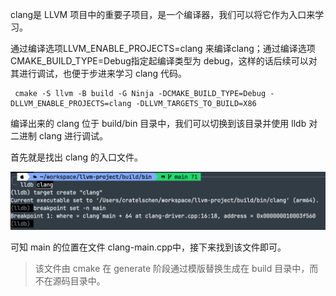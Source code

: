 clang是 LLVM 项目中的重要子项目，是一个编译器，我们可以将它作为入口来学习。

通过编译选项LLVM_ENABLE_PROJECTS=clang 来编译clang；通过编译选项CMAKE_BUILD_TYPE=Debug指定起编译类型为 debug，这样的话后续可以对其进行调试，也便于步进来学习 clang 代码。

```
 cmake -S llvm -B build -G Ninja -DCMAKE_BUILD_TYPE=Debug -DLLVM_ENABLE_PROJECTS=clang -DLLVM_TARGETS_TO_BUILD=X86
```

编译出来的 clang 位于 build/bin 目录中，我们可以切换到该目录并使用 lldb 对二进制 clang 进行调试。

首先就是找出 clang 的入口文件。

![alt text](image.png)

可知 main 的位置在文件 clang-main.cpp中，接下来找到该文件即可。


> 该文件由 cmake 在 generate 阶段通过模版替换生成在 build 目录中，而不在源码目录中。
